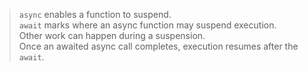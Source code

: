 > `async` enables a function to suspend.  
  `await` marks where an async function may suspend execution.  
  Other work can happen during a suspension.  
  Once an awaited async call completes, execution resumes after the `await`.